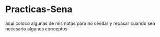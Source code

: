 # Practicas-Sena
aqui coloco algunas de mis notas para no olvidar y repasar cuando sea necesario algunos conceptos
